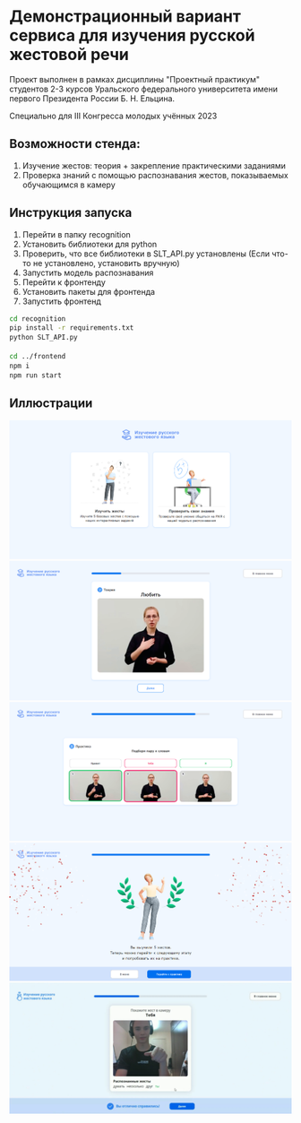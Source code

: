 # Демонстрационный вариант cервиса для изучения русской жестовой речи
Проект выполнен в рамках дисциплины "Проектный практикум" студентов 2-3 курсов Уральского федерального 
университета имени первого Президента России Б. Н. Ельцина.

Специально для III Конгресса молодых учённых 2023

## Возможности стенда:
1. Изучение жестов: теория + закрепление практическими заданиями
2. Проверка знаний с помощью распознавания жестов, показываемых обучающимся в камеру

## Инструкция запуска
1. Перейти в папку recognition
2. Установить библиотеки для python
3. Проверить, что все библиотеки в SLT_API.py установлены (Если что-то не установлено, установить вручную)
4. Запустить модель распознавания
5. Перейти к фронтенду
6. Установить пакеты для фронтенда
7. Запустить фронтенд

```bash
cd recognition
pip install -r requirements.txt
python SLT_API.py

cd ../frontend
npm i
npm run start
```

## Иллюстрации
![Home](https://github.com/CatDevelop/Teaching-RSL-Stand/blob/kmu/frontend/src/assets/images/Demo1.png "Teaching-RSL")
![Theory](https://github.com/CatDevelop/Teaching-RSL-Stand/blob/kmu/frontend/src/assets/images/Demo2.png "Teaching-RSL")
![Practice](https://github.com/CatDevelop/Teaching-RSL-Stand/blob/kmu/frontend/src/assets/images/Demo3.png "Teaching-RSL")
![Result](https://github.com/CatDevelop/Teaching-RSL-Stand/blob/kmu/frontend/src/assets/images/Demo4.png "Teaching-RSL")
![Training](https://github.com/CatDevelop/Teaching-RSL/blob/kmu/src/assets/images/Demo5.png "Teaching-RSL")
